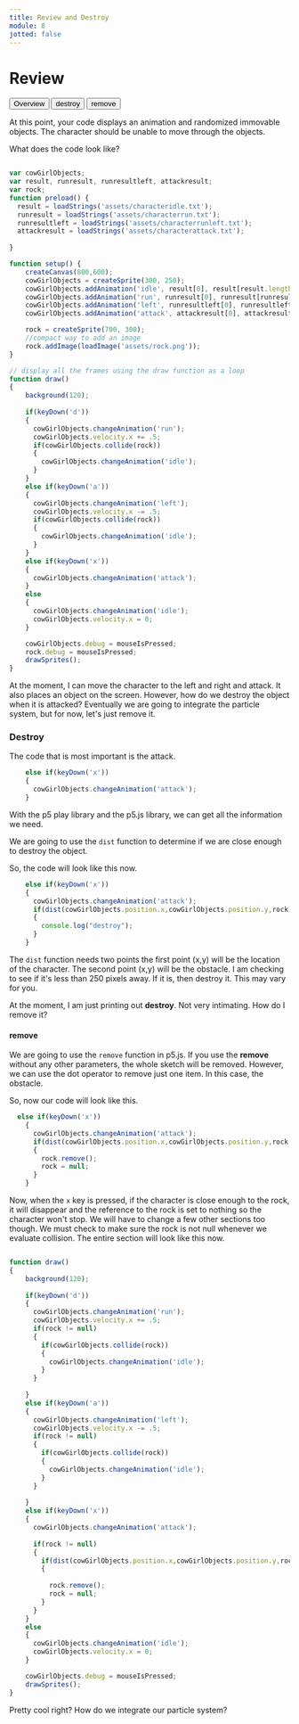 ```yaml
---
title: Review and Destroy
module: 8
jotted: false
---
```


# Review
<div class="tab">
  <button class="tablinks active" onclick="openTab(event, 'Overview')">Overview</button>
  <button class="tablinks" onclick="openTab(event, 'destroy')">destroy</button>
  <button class="tablinks" onclick="openTab(event, 'remove')">remove</button>
</div>

<div id="Overview" class="tabcontent" style="display:block"  >
<div class="tabhtml" markdown="1">

At this point, your code displays an animation and randomized immovable objects. The character should be unable to move through the objects.

What does the code look like?

```js

var cowGirlObjects;
var result, runresult, runresultleft, attackresult;
var rock;
function preload() {
  result = loadStrings('assets/characteridle.txt');
  runresult = loadStrings('assets/characterrun.txt');
  runresultleft = loadStrings('assets/characterrunleft.txt');
  attackresult = loadStrings('assets/characterattack.txt');
  
}

function setup() {
    createCanvas(800,600);  
    cowGirlObjects = createSprite(300, 250);
    cowGirlObjects.addAnimation('idle', result[0], result[result.length-1]);
    cowGirlObjects.addAnimation('run', runresult[0], runresult[runresult.length-1]);
    cowGirlObjects.addAnimation('left', runresultleft[0], runresultleft[runresultleft.length-1]);
    cowGirlObjects.addAnimation('attack', attackresult[0], attackresult[attackresult.length-1]);

    rock = createSprite(700, 300);
    //compact way to add an image
    rock.addImage(loadImage('assets/rock.png'));
}

// display all the frames using the draw function as a loop
function draw() 
{
    background(120);
   
    if(keyDown('d'))
    {
      cowGirlObjects.changeAnimation('run');
      cowGirlObjects.velocity.x += .5;
      if(cowGirlObjects.collide(rock))
      {
        cowGirlObjects.changeAnimation('idle');
      }
    }
    else if(keyDown('a'))
    {
      cowGirlObjects.changeAnimation('left');
      cowGirlObjects.velocity.x -= .5;
      if(cowGirlObjects.collide(rock))
      {
        cowGirlObjects.changeAnimation('idle');
      }
    }
    else if(keyDown('x'))
    {
      cowGirlObjects.changeAnimation('attack');
    }
    else
    {
      cowGirlObjects.changeAnimation('idle');
      cowGirlObjects.velocity.x = 0;
    }

    cowGirlObjects.debug = mouseIsPressed;
    rock.debug = mouseIsPressed;
    drawSprites();
}
```

At the moment, I can move the character to the left and right and attack. It also places an object on the screen. However, how do we destroy the object when it is attacked?  Eventually we are going to integrate the particle system, but for now, let's just remove it.

</div>
</div>

<div id="destroy" class="tabcontent">
<div class="tabhtml" markdown="1">

### Destroy

The code that is most important is the attack.

```js
    else if(keyDown('x'))
    {
      cowGirlObjects.changeAnimation('attack');
    }
```

With the p5 play library and the p5.js library, we can get all the information we need.

We are going to use the `dist` function to determine if we are close enough to destroy the object.

So, the code will look like this now.

```js
    else if(keyDown('x'))
    {
      cowGirlObjects.changeAnimation('attack');
      if(dist(cowGirlObjects.position.x,cowGirlObjects.position.y,rock.position.x,rock.position.y) < 250)
      {
        console.log("destroy");
      } 
    }
```

The `dist` function needs two points the first point (x,y) will be the location of the character.  The second point (x,y) will be the obstacle.  I am checking to see if it's less than 250 pixels away. If it is, then destroy it.  This may vary for you.

At the moment, I am just printing out **destroy**.  Not very intimating.  How do I remove it?

</div>
</div>

<div id="remove" class="tabcontent">
<div class="tabhtml" markdown="1">


#### remove

We are going to use the `remove` function in p5.js.  If you use the **remove** without any other parameters, the whole sketch will be removed. However, we can use the dot operator to remove just one item. In this case, the obstacle.

So, now our code will look like this.

```js
  else if(keyDown('x'))
    {
      cowGirlObjects.changeAnimation('attack');
      if(dist(cowGirlObjects.position.x,cowGirlObjects.position.y,rock.position.x,rock.position.y) < 250)
      {
        rock.remove();
        rock = null;
      } 
    }
```

Now, when the `x` key is pressed, if the character is close enough to the rock, it will disappear and the reference to the rock is set to nothing so the character won't stop.  We will have to change a few other sections too though. We must check to make sure the rock is not null whenever we evaluate collision. The entire section will look like this now.

```js

function draw() 
{
    background(120);
   
    if(keyDown('d'))
    {
      cowGirlObjects.changeAnimation('run');
      cowGirlObjects.velocity.x += .5;
      if(rock != null)
      {
        if(cowGirlObjects.collide(rock))
        {
          cowGirlObjects.changeAnimation('idle');
        }
      }
      
    }
    else if(keyDown('a'))
    {
      cowGirlObjects.changeAnimation('left');
      cowGirlObjects.velocity.x -= .5;
      if(rock != null)
      {
        if(cowGirlObjects.collide(rock))
        {
          cowGirlObjects.changeAnimation('idle');
        }
      }
      
    }
    else if(keyDown('x'))
    {
      cowGirlObjects.changeAnimation('attack');
     
      if(rock != null)
      {
        if(dist(cowGirlObjects.position.x,cowGirlObjects.position.y,rock.position.x,rock.position.y) < 250)
        {
          
          rock.remove();
          rock = null;
        }
      }
    }
    else
    {
      cowGirlObjects.changeAnimation('idle');
      cowGirlObjects.velocity.x = 0;
    }

    cowGirlObjects.debug = mouseIsPressed;
    drawSprites();
}
```

Pretty cool right?  How do we integrate our particle system?

</div>
</div>

